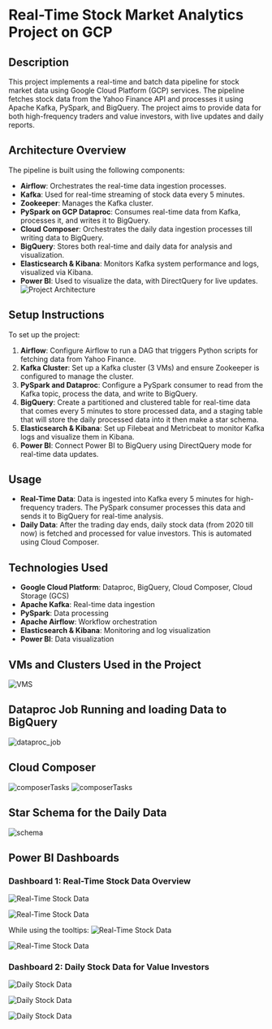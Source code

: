 # Real-Time Stock Market Analytics Project on GCP

## Description
This project implements a real-time and batch data pipeline for stock market data using Google Cloud Platform (GCP) services. The pipeline fetches stock data from the Yahoo Finance API and processes it using Apache Kafka, PySpark, and BigQuery. The project aims to provide data for both high-frequency traders and value investors, with live updates and daily reports.

## Architecture Overview
The pipeline is built using the following components:
- **Airflow**: Orchestrates the real-time data ingestion processes.
- **Kafka**: Used for real-time streaming of stock data every 5 minutes.
- **Zookeeper**: Manages the Kafka cluster.
- **PySpark on GCP Dataproc**: Consumes real-time data from Kafka, processes it, and writes it to BigQuery.
- **Cloud Composer**: Orchestrates the daily data ingestion processes till writing data to BigQuery.
- **BigQuery**: Stores both real-time and daily data for analysis and visualization.
- **Elasticsearch & Kibana**: Monitors Kafka system performance and logs, visualized via Kibana.
- **Power BI**: Used to visualize the data, with DirectQuery for live updates.
![Project Architecture](/images/Project%20Architecture.png)

## Setup Instructions
To set up the project:
1. **Airflow**: Configure Airflow to run a DAG that triggers Python scripts for fetching data from Yahoo Finance.
2. **Kafka Cluster**: Set up a Kafka cluster (3 VMs) and ensure Zookeeper is configured to manage the cluster.
3. **PySpark and Dataproc**: Configure a PySpark consumer to read from the Kafka topic, process the data, and write to BigQuery.
4. **BigQuery**: Create a partitioned and clustered table for real-time data that comes every 5 minutes to store processed data, and a staging table that will store the daily processed data into it then make a star schema.
5. **Elasticsearch & Kibana**: Set up Filebeat and Metricbeat to monitor Kafka logs and visualize them in Kibana.
6. **Power BI**: Connect Power BI to BigQuery using DirectQuery mode for real-time data updates.

## Usage
- **Real-Time Data**: Data is ingested into Kafka every 5 minutes for high-frequency traders. The PySpark consumer processes this data and sends it to BigQuery for real-time analysis.
- **Daily Data**: After the trading day ends, daily stock data (from 2020 till now) is fetched and processed for value investors. This is automated using Cloud Composer.

## Technologies Used
- **Google Cloud Platform**: Dataproc, BigQuery, Cloud Composer, Cloud Storage (GCS)
- **Apache Kafka**: Real-time data ingestion
- **PySpark**: Data processing
- **Apache Airflow**: Workflow orchestration
- **Elasticsearch & Kibana**: Monitoring and log visualization
- **Power BI**: Data visualization

## VMs and Clusters Used in the Project
![VMS](/images/VMs.png)

## Dataproc Job Running and loading Data to BigQuery
![dataproc_job](/images/job.png)

## Cloud Composer 
![composerTasks](/images/composerDiagram.png)
![composerTasks](/images/ComposerState.png)

## Star Schema for the Daily Data
![schema](/images/schema.jpg)

## Power BI Dashboards

### Dashboard 1: Real-Time Stock Data Overview
![Real-Time Stock Data](/images/HFT1.png)

![Real-Time Stock Data](/images/HFT2.png)

While using the tooltips:
![Real-Time Stock Data](/images/HFT1_Tooltip.png)

![Real-Time Stock Data](/images/HFT2_Tooltip.png)

### Dashboard 2: Daily Stock Data for Value Investors
![Daily Stock Data](/images/ValueInvestors1.png)

![Daily Stock Data](/images/ValueInvestors2.png)

![Daily Stock Data](/images/ValueInvestors3.png)
